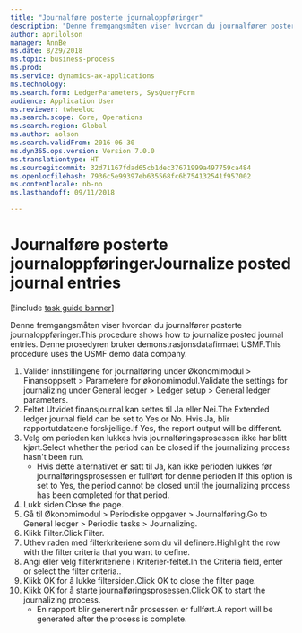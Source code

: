 ```yaml
--- 
title: "Journalføre posterte journaloppføringer"
description: "Denne fremgangsmåten viser hvordan du journalfører posterte journaloppføringer."
author: aprilolson
manager: AnnBe
ms.date: 8/29/2018
ms.topic: business-process
ms.prod: 
ms.service: dynamics-ax-applications
ms.technology: 
ms.search.form: LedgerParameters, SysQueryForm
audience: Application User
ms.reviewer: twheeloc
ms.search.scope: Core, Operations
ms.search.region: Global
ms.author: aolson
ms.search.validFrom: 2016-06-30
ms.dyn365.ops.version: Version 7.0.0
ms.translationtype: HT
ms.sourcegitcommit: 32d71167fdad65cb1dec37671999a497759ca484
ms.openlocfilehash: 7936c5e99397eb635568fc6b754132541f957002
ms.contentlocale: nb-no
ms.lasthandoff: 09/11/2018

---
```

# <a name="journalize-posted-journal-entries"></a><span data-ttu-id="5e704-103">Journalføre posterte journaloppføringer</span><span class="sxs-lookup"><span data-stu-id="5e704-103">Journalize posted journal entries</span></span>

[!include [task guide banner](../../includes/task-guide-banner.md)]

<span data-ttu-id="5e704-104">Denne fremgangsmåten viser hvordan du journalfører posterte journaloppføringer.</span><span class="sxs-lookup"><span data-stu-id="5e704-104">This procedure shows how to journalize posted journal entries.</span></span> <span data-ttu-id="5e704-105">Denne prosedyren bruker demonstrasjonsdatafirmaet USMF.</span><span class="sxs-lookup"><span data-stu-id="5e704-105">This procedure uses the USMF demo data company.</span></span>

1. <span data-ttu-id="5e704-106">Valider innstillingene for journalføring under Økonomimodul > Finansoppsett > Parametere for økonomimodul.</span><span class="sxs-lookup"><span data-stu-id="5e704-106">Validate the settings for journalizing under General ledger > Ledger setup > General ledger parameters.</span></span>
2. <span data-ttu-id="5e704-107">Feltet Utvidet finansjournal kan settes til Ja eller Nei.</span><span class="sxs-lookup"><span data-stu-id="5e704-107">The Extended ledger journal field can be set to Yes or No.</span></span> <span data-ttu-id="5e704-108">Hvis Ja, blir rapportutdataene forskjellige.</span><span class="sxs-lookup"><span data-stu-id="5e704-108">If Yes, the report output will be different.</span></span>
3. <span data-ttu-id="5e704-109">Velg om perioden kan lukkes hvis journalføringsprosessen ikke har blitt kjørt.</span><span class="sxs-lookup"><span data-stu-id="5e704-109">Select whether the period can be closed if the journalizing process hasn't been run.</span></span>
    * <span data-ttu-id="5e704-110">Hvis dette alternativet er satt til Ja, kan ikke perioden lukkes før journalføringsprosessen er fullført for denne perioden.</span><span class="sxs-lookup"><span data-stu-id="5e704-110">If this option is set to Yes, the period cannot be closed until the journalizing process has been completed for that period.</span></span>  
4. <span data-ttu-id="5e704-111">Lukk siden.</span><span class="sxs-lookup"><span data-stu-id="5e704-111">Close the page.</span></span>
5. <span data-ttu-id="5e704-112">Gå til Økonomimodul > Periodiske oppgaver > Journalføring.</span><span class="sxs-lookup"><span data-stu-id="5e704-112">Go to General ledger > Periodic tasks > Journalizing.</span></span>
6. <span data-ttu-id="5e704-113">Klikk Filter.</span><span class="sxs-lookup"><span data-stu-id="5e704-113">Click Filter.</span></span>
7. <span data-ttu-id="5e704-114">Uthev raden med filterkriteriene som du vil definere.</span><span class="sxs-lookup"><span data-stu-id="5e704-114">Highlight the row with the filter criteria that you want to define.</span></span>
8. <span data-ttu-id="5e704-115">Angi eller velg filterkriteriene i Kriterier-feltet.</span><span class="sxs-lookup"><span data-stu-id="5e704-115">In the Criteria field, enter or select the filter criteria..</span></span>
9. <span data-ttu-id="5e704-116">Klikk OK for å lukke filtersiden.</span><span class="sxs-lookup"><span data-stu-id="5e704-116">Click OK to close the filter page.</span></span>
10. <span data-ttu-id="5e704-117">Klikk OK for å starte journalføringsprosessen.</span><span class="sxs-lookup"><span data-stu-id="5e704-117">Click OK to start the journalizing process.</span></span>
    * <span data-ttu-id="5e704-118">En rapport blir generert når prosessen er fullført.</span><span class="sxs-lookup"><span data-stu-id="5e704-118">A report will be generated after the process is complete.</span></span>  


